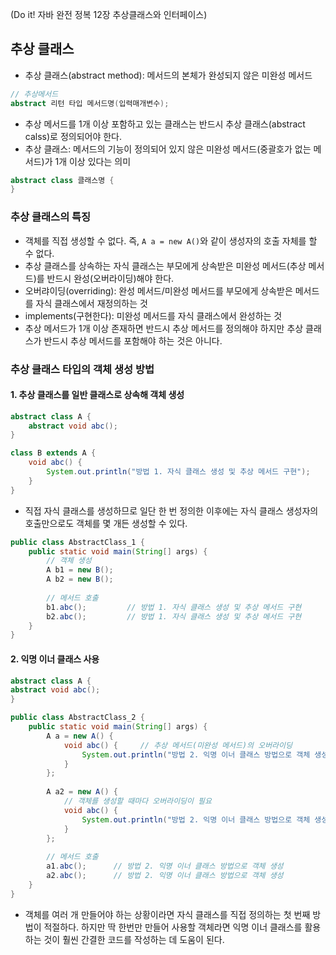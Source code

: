 (Do it! 자바 완전 정복 12장 추상클래스와 인터페이스)
## 추상 클래스
- 추상 클래스(abstract method): 메서드의 본체가 완성되지 않은 미완성 메서드
```java
// 추상메서드
abstract 리턴 타입 메서드명(입력매개변수);
```
- 추상 메서드를 1개 이상 포함하고 있는 클래스는 반드시 추상 클래스(abstract calss)로 정의되어야 한다.
- 추상 클래스: 메서드의 기능이 정의되어 있지 않은 미완성 메서드(중괄호가 없는 메서드)가 1개 이상 있다는 의미
```java
abstract class 클래스명 { 
}
```

### 추상 클래스의 특징
- 객체를 직접 생성할 수 없다. 즉, ```A a = new A()```와 같이 생성자의 호출 자체를 할 수 없다.
- 추상 클래스를 상속하는 자식 클래스는 부모에게 상속받은 미완성 메서드(추상 메서드)를 반드시 완성(오버라이딩)해야 한다.
- 오버랴이딩(overriding): 완성 메서드/미완성 메서드를 부모에게 상속받은 메서드를 자식 클래스에서 재정의하는 것
- implements(구현한다): 미완성 메서드를 자식 클래스에서 완성하는 것
- 추상 메서드가 1개 이상 존재하면 반드시 추상 메서드를 정의해야 하지만 추상 클래스가 반드시 추상 메서드를 포함해야 하는 것은 아니다.

### 추상 클래스 타입의 객체 생성 방법
#### 1. 추상 클래스를 일반 클래스로 상속해 객체 생성
```java
abstract class A {
    abstract void abc();
}
```
```java
class B extends A {
    void abc() {
        System.out.println("방법 1. 자식 클래스 생성 및 추상 메서드 구현");
    }
}
```
- 직접 자식 클래스를 생성하므로 일단 한 번 정의한 이후에는 자식 클래스 생성자의 호출만으로도 객체를 몇 개든 생성할 수 있다.
```java
public class AbstractClass_1 {
    public static void main(String[] args) {
        // 객체 생성
        A b1 = new B();
        A b2 = new B();
        
        // 메서드 호출
        b1.abc();         // 방법 1. 자식 클래스 생성 및 추상 메서드 구현
        b2.abc();         // 방법 1. 자식 클래스 생성 및 추상 메서드 구현
    }
}
```

#### 2. 익명 이너 클래스 사용
```java
abstract class A {
abstract void abc();
}
```
```java
public class AbstractClass_2 {
    public static void main(String[] args) {
        A a = new A() {
            void abc() {     // 추상 메서드(미완성 메서드)의 오버라이딩
                System.out.println("방법 2. 익명 이너 클래스 방법으로 객체 생성");
            }
        };
        
        A a2 = new A() {
            // 객체를 생성할 때마다 오버라이딩이 필요
            void abc() {
                System.out.println("방법 2. 익명 이너 클래스 방법으로 객체 생성");
            }
        };
        
        // 메서드 호출
        a1.abc();      // 방법 2. 익명 이너 클래스 방법으로 객체 생성
        a2.abc();      // 방법 2. 익명 이너 클래스 방법으로 객체 생성
    }
}

```

- 객체를 여러 개 만들어야 하는 상황이라면 자식 클래스를 직접 정의하는 첫 번째 방법이 적절하다. 하지만 딱 한번만 만들어 사용할 객체라면 익명 이너 클래스를 활용하는 것이 훨씬 간결한 코드를 작성하는 데 도움이 된다.
